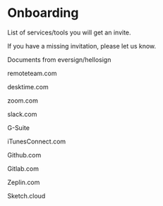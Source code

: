 # Onboarding


List of services/tools you will get an invite.

If you have a missing invitation, please let us know. 

Documents from eversign/hellosign

remoteteam.com

desktime.com

zoom.com

slack.com

G-Suite

iTunesConnect.com

Github.com

Gitlab.com

Zeplin.com

Sketch.cloud
